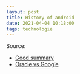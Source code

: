 ```yaml
---
layout: post
title: History of android
date: 2021-04-04 10:18:00
tags: technologie
---
```


Source: 
- [Good summary](https://www.youtube.com/watch?v=ij76dh_340w)
- [Oracle vs Google](https://www.youtube.com/watch?v=IDwGHr32Vw4)


